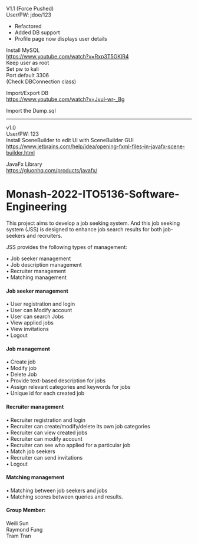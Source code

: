 V1.1 (Force Pushed)<br />
User/PW: jdoe/123<br />

- Refactored<br />
- Added DB support<br />
- Profile page now displays user details<br />

Install MySQL<br />
https://www.youtube.com/watch?v=Rxp3T5GKlR4 <br />
Keep user as root<br />
Set pw to kali<br />
Port default 3306<br />
(Check DBConnection class)<br />

Import/Export DB<br />
https://www.youtube.com/watch?v=Jvul-wr-_Bg <br />

Import the Dump.sql

---
v1.0<br />
User/PW: 123<br />
Install SceneBuilder to edit UI with SceneBuilder GUI<br />
https://www.jetbrains.com/help/idea/opening-fxml-files-in-javafx-scene-builder.html

JavaFx Library<br />
https://gluonhq.com/products/javafx/

# Monash-2022-ITO5136-Software-Engineering
This project aims to develop a job seeking system. And this job seeking system (JSS) is designed to enhance job search results for both job-seekers and recruiters.

JSS provides the following types of management: <br />

•	Job seeker management <br />
•	Job description management <br />
•	Recruiter management <br />
•	Matching management <br />

<h4>Job seeker management</h4>
•	User registration and login <br />
•	User can Modify account <br />
•	User can search Jobs <br />
•	View applied jobs <br />
•	View invitations <br />
•	Logout <br />

<h4>Job management</h4>
•	Create job <br />
•	Modify job <br />
•	Delete Job <br />
•	Provide text-based description for jobs <br />
•	Assign relevant categories and keywords for jobs <br />
•	Unique id for each created job <br />

<h4>Recruiter management</h4>
•	Recruiter registration and login <br />
•	Recruiter can create/modify/delete its own job categories <br />
•	Recruiter can view created jobs <br />
•	Recruiter can modify account <br />
•	Recruiter can see who applied for a particular job <br />
•	Match job seekers <br />
•	Recruiter can send invitations <br />
•	Logout <br />

<h4>Matching management</h4>
•	Matching between job seekers and jobs <br />
•	Matching scores between queries and results. <br />


<h4>Group Member:</h4>
Weili Sun <br />
Raymond Fung <br />
Tram Tran <br />